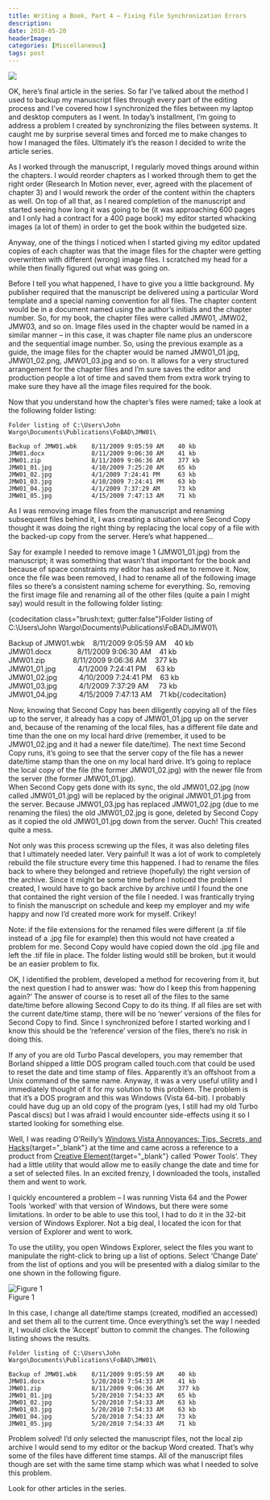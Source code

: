 ```yaml
---
title: Writing a Book, Part 4 – Fixing File Synchronization Errors
description: 
date: 2010-05-20
headerImage: 
categories: [Miscellaneous]
tags: post
---
```


![](/images/book.jpg)

OK, here’s final article in the series. So far I’ve talked about the method I used to backup my manuscript files through every part of the editing process and I’ve covered how I synchronized the files between my laptop and desktop computers as I went. In today’s installment, I’m going to address a problem I created by synchronizing the files between systems. It caught me by surprise several times and forced me to make changes to how I managed the files. Ultimately it’s the reason I decided to write the article series.

As I worked through the manuscript, I regularly moved things around within the chapters. I would reorder chapters as I worked through them to get the right order (Research In Motion never, ever, agreed with the placement of chapter 3) and I would rework the order of the content within the chapters as well. On top of all that, as I neared completion of the manuscript and started seeing how long it was going to be (it was approaching 600 pages and I only had a contract for a 400 page book) my editor started whacking images (a lot of them) in order to get the book within the budgeted size.

Anyway, one of the things I noticed when I started giving my editor updated copies of each chapter was that the image files for the chapter were getting overwritten with different (wrong) image files. I scratched my head for a while then finally figured out what was going on.

Before I tell you what happened, I have to give you a little background. My publisher required that the manuscript be delivered using a particular Word template and a special naming convention for all files. The chapter content would be in a document named using the author’s initials and the chapter number. So, for my book, the chapter files were called JMW01, JMW02, JMW03, and so on. Image files used in the chapter would be named in a similar manner – in this case, it was chapter file name plus an underscore and the sequential image number. So, using the previous example as a guide, the image files for the chapter would be named JMW01_01.jpg, JMW01_02.png, JMW01_03.jpg and so on. It allows for a very structured arrangement for the chapter files and I’m sure saves the editor and production people a lot of time and saved them from extra work trying to make sure they have all the image files required for the book.

Now that you understand how the chapter’s files were named; take a look at the following folder listing:

```text
Folder listing of C:\Users\John Wargo\Documents\Publications\FoBAD\JMW01\  
  
Backup of JMW01.wbk    8/11/2009 9:05:59 AM    40 kb  
JMW01.docx             8/11/2009 9:06:30 AM    41 kb  
JMW01.zip              8/11/2009 9:06:36 AM    377 kb  
JMW01_01.jpg           4/10/2009 7:25:20 AM    65 kb  
JMW01_02.jpg           4/1/2009 7:24:41 PM     63 kb  
JMW01_03.jpg           4/10/2009 7:24:41 PM    63 kb  
JMW01_04.jpg           4/1/2009 7:37:29 AM     73 kb  
JMW01_05.jpg           4/15/2009 7:47:13 AM    71 kb
```

As I was removing image files from the manuscript and renaming subsequent files behind it, I was creating a situation where Second Copy thought it was doing the right thing by replacing the local copy of a file with the backed-up copy from the server. Here’s what happened…

Say for example I needed to remove image 1 (JMW01_01.jpg) from the manuscript; it was something that wasn’t that important for the book and because of space constraints my editor has asked me to remove it. Now, once the file was been removed, I had to rename all of the following image files so there’s a consistent naming scheme for everything. So, removing the first image file and renaming all of the other files (quite a pain I might say) would result in the following folder listing:

{codecitation class="brush:text; gutter:false"}Folder listing of C:\Users\John Wargo\Documents\Publications\FoBAD\JMW01\  
  
Backup of JMW01.wbk    8/11/2009 9:05:59 AM    40 kb  
JMW01.docx             8/11/2009 9:06:30 AM    41 kb  
JMW01.zip              8/11/2009 9:06:36 AM    377 kb  
JMW01_01.jpg           4/1/2009 7:24:41 PM     63 kb  
JMW01_02.jpg           4/10/2009 7:24:41 PM    63 kb  
JMW01_03.jpg           4/1/2009 7:37:29 AM     73 kb  
JMW01_04.jpg           4/15/2009 7:47:13 AM    71 kb{/codecitation}

Now, knowing that Second Copy has been diligently copying all of the files up to the server, it already has a copy of JMW01_01.jpg up on the server and, because of the renaming of the local files, has a different file date and time than the one on my local hard drive (remember, it used to be JMW01_02.jpg and it had a newer file date/time). The next time Second Copy runs, it’s going to see that the server copy of the file has a newer date/time stamp than the one on my local hard drive. It’s going to replace the local copy of the file (the former JMW01_02.jpg) with the newer file from the server (the former JMW01_01.jpg).  
When Second Copy gets done with its sync, the old JMW01_02.jpg (now called JMW01_01.jpg) will be replaced by the original JMW01_01.jpg from the server. Because JMW01_03.jpg has replaced JMW01_02.jpg (due to me renaming the files) the old JMW01_02.jpg is gone, deleted by Second Copy as it copied the old JMW01_01.jpg down from the server. Ouch! This created quite a mess.

Not only was this process screwing up the files, it was also deleting files that I ultimately needed later. Very painful! It was a lot of work to completely rebuild the file structure every time this happened. I had to rename the files back to where they belonged and retrieve (hopefully) the right version of the archive. Since it might be some time before I noticed the problem I created, I would have to go back archive by archive until I found the one that contained the right version of the file I needed. I was frantically trying to finish the manuscript on schedule and keep my employer and my wife happy and now I’d created more work for myself. Crikey!

Note: if the file extensions for the renamed files were different (a .tif file instead of a .jpg file for example) then this would not have created a problem for me. Second Copy would have copied down the old .jpg file and left the .tif file in place. The folder listing would still be broken, but it would be an easier problem to fix.

OK, I identified the problem, developed a method for recovering from it, but the next question I had to answer was: ‘how do I keep this from happening again?’ The answer of course is to reset all of the files to the same date/time before allowing Second Copy to do its thing. If all files are set with the current date/time stamp, there will be no ‘newer’ versions of the files for Second Copy to find. Since I synchronized before I started working and I know this should be the ‘reference’ version of the files, there’s no risk in doing this.

If any of you are old Turbo Pascal developers, you may remember that Borland shipped a little DOS program called touch.com that could be used to reset the date and time stamp of files. Apparently it’s an offshoot from a Unix command of the same name. Anyway, it was a very useful utility and I immediately thought of it for my solution to this problem. The problem is that it’s a DOS program and this was Windows (Vista 64-bit). I probably could have dug up an old copy of the program (yes, I still had my old Turbo Pascal discs) but I was afraid I would encounter side-effects using it so I started looking for something else.

Well, I was reading O’Reilly’s [Windows Vista Annoyances: Tips, Secrets, and Hacks](https://www.amazon.com/gp/product/0596527624){target="_blank"} at the time and came across a reference to a product from [Creative Element](https://www.creativelement.com/){target="_blank"} called ‘Power Tools’. They had a little utility that would allow me to easily change the date and time for a set of selected files. In an excited frenzy, I downloaded the tools, installed them and went to work.

I quickly encountered a problem – I was running Vista 64 and the Power Tools ‘worked’ with that version of Windows, but there were some limitations. In order to be able to use this tool, I had to do it in the 32-bit version of Windows Explorer. Not a big deal, I located the icon for that version of Explorer and went to work.

To use the utility, you open Windows Explorer, select the files you want to manipulate the right-click to bring up a list of options. Select ‘Change Date’ from the list of options and you will be presented with a dialog similar to the one shown in the following figure.

![Figure 1](/images/2010/powertools2.png)  
Figure 1

In this case, I change all date/time stamps (created, modified an accessed) and set them all to the current time. Once everything’s set the way I needed it, I would click the ‘Accept’ button to commit the changes. The following listing shows the results.

```text
Folder listing of C:\Users\John Wargo\Documents\Publications\FoBAD\JMW01\  
  
Backup of JMW01.wbk    8/11/2009 9:05:59 AM    40 kb  
JMW01.docx             5/20/2010 7:54:33 AM    41 kb  
JMW01.zip              8/11/2009 9:06:36 AM    377 kb  
JMW01_01.jpg           5/20/2010 7:54:33 AM    65 kb  
JMW01_02.jpg           5/20/2010 7:54:33 AM    63 kb  
JMW01_03.jpg           5/20/2010 7:54:33 AM    63 kb  
JMW01_04.jpg           5/20/2010 7:54:33 AM    73 kb  
JMW01_05.jpg           5/20/2010 7:54:33 AM    71 kb
```

Problem solved! I’d only selected the manuscript files, not the local zip archive I would send to my editor or the backup Word created. That’s why some of the files have different time stamps. All of the manuscript files though are set with the same time stamp which was what I needed to solve this problem.

Look for other articles in the series.